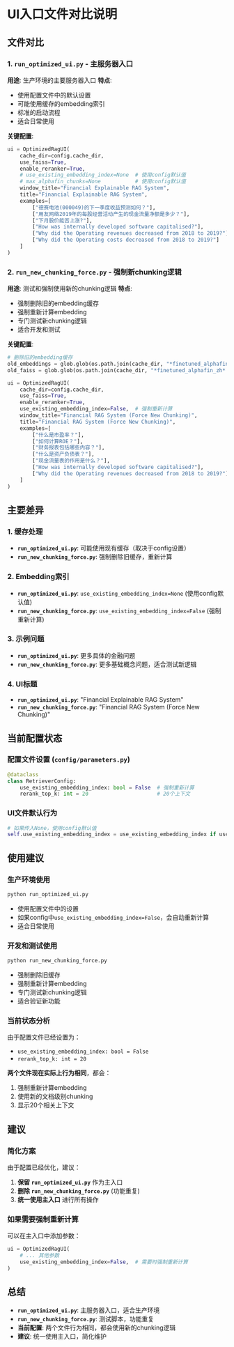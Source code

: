 # UI入口文件对比说明

## 文件对比

### 1. `run_optimized_ui.py` - 主服务器入口

**用途**: 生产环境的主要服务器入口
**特点**:
- 使用配置文件中的默认设置
- 可能使用缓存的embedding索引
- 标准的启动流程
- 适合日常使用

**关键配置**:
```python
ui = OptimizedRagUI(
    cache_dir=config.cache_dir,
    use_faiss=True,
    enable_reranker=True,
    # use_existing_embedding_index=None  # 使用config默认值
    # max_alphafin_chunks=None           # 使用config默认值
    window_title="Financial Explainable RAG System",
    title="Financial Explainable RAG System",
    examples=[
        ["德赛电池(000049)的下一季度收益预测如何？"],
        ["用友网络2019年的每股经营活动产生的现金流量净额是多少？"],
        ["下月股价能否上涨?"],
        ["How was internally developed software capitalised?"],
        ["Why did the Operating revenues decreased from 2018 to 2019?"],
        ["Why did the Operating costs decreased from 2018 to 2019?"]
    ]
)
```

### 2. `run_new_chunking_force.py` - 强制新chunking逻辑

**用途**: 测试和强制使用新的chunking逻辑
**特点**:
- 强制删除旧的embedding缓存
- 强制重新计算embedding
- 专门测试新chunking逻辑
- 适合开发和测试

**关键配置**:
```python
# 删除旧的embedding缓存
old_embeddings = glob.glob(os.path.join(cache_dir, "*finetuned_alphafin_zh*.npy"))
old_faiss = glob.glob(os.path.join(cache_dir, "*finetuned_alphafin_zh*.faiss"))

ui = OptimizedRagUI(
    cache_dir=config.cache_dir,
    use_faiss=True,
    enable_reranker=True,
    use_existing_embedding_index=False,  # 强制重新计算
    window_title="Financial RAG System (Force New Chunking)",
    title="Financial RAG System (Force New Chunking)",
    examples=[
        ["什么是市盈率？"],
        ["如何计算ROE？"],
        ["财务报表包括哪些内容？"],
        ["什么是资产负债表？"],
        ["现金流量表的作用是什么？"],
        ["How was internally developed software capitalised?"],
        ["Why did the Operating revenues decreased from 2018 to 2019?"]
    ]
)
```

## 主要差异

### 1. **缓存处理**
- **`run_optimized_ui.py`**: 可能使用现有缓存（取决于config设置）
- **`run_new_chunking_force.py`**: 强制删除旧缓存，重新计算

### 2. **Embedding索引**
- **`run_optimized_ui.py`**: `use_existing_embedding_index=None` (使用config默认值)
- **`run_new_chunking_force.py`**: `use_existing_embedding_index=False` (强制重新计算)

### 3. **示例问题**
- **`run_optimized_ui.py`**: 更多具体的金融问题
- **`run_new_chunking_force.py`**: 更多基础概念问题，适合测试新逻辑

### 4. **UI标题**
- **`run_optimized_ui.py`**: "Financial Explainable RAG System"
- **`run_new_chunking_force.py`**: "Financial RAG System (Force New Chunking)"

## 当前配置状态

### 配置文件设置 (`config/parameters.py`)
```python
@dataclass
class RetrieverConfig:
    use_existing_embedding_index: bool = False  # 强制重新计算
    rerank_top_k: int = 20                      # 20个上下文
```

### UI文件默认行为
```python
# 如果传入None，使用config默认值
self.use_existing_embedding_index = use_existing_embedding_index if use_existing_embedding_index is not None else config.retriever.use_existing_embedding_index
```

## 使用建议

### 生产环境使用
```bash
python run_optimized_ui.py
```
- 使用配置文件中的设置
- 如果config中`use_existing_embedding_index=False`，会自动重新计算
- 适合日常使用

### 开发和测试使用
```bash
python run_new_chunking_force.py
```
- 强制删除旧缓存
- 强制重新计算embedding
- 专门测试新chunking逻辑
- 适合验证新功能

### 当前状态分析

由于配置文件已经设置为：
- `use_existing_embedding_index: bool = False`
- `rerank_top_k: int = 20`

**两个文件现在实际上行为相同**，都会：
1. 强制重新计算embedding
2. 使用新的文档级别chunking
3. 显示20个相关上下文

## 建议

### 简化方案
由于配置已经优化，建议：

1. **保留 `run_optimized_ui.py`** 作为主入口
2. **删除 `run_new_chunking_force.py`** (功能重复)
3. **统一使用主入口** 进行所有操作

### 如果需要强制重新计算
可以在主入口中添加参数：
```python
ui = OptimizedRagUI(
    # ... 其他参数
    use_existing_embedding_index=False,  # 需要时强制重新计算
)
```

## 总结

- **`run_optimized_ui.py`**: 主服务器入口，适合生产环境
- **`run_new_chunking_force.py`**: 测试脚本，功能重复
- **当前配置**: 两个文件行为相同，都会使用新的chunking逻辑
- **建议**: 统一使用主入口，简化维护 